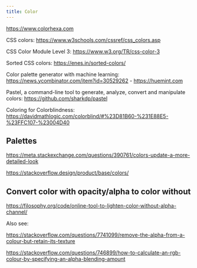 ```yaml
---
title: Color
---
```


https://www.colorhexa.com

CSS colors: https://www.w3schools.com/cssref/css_colors.asp

CSS Color Module Level 3: https://www.w3.org/TR/css-color-3

Sorted CSS colors: https://enes.in/sorted-colors/

Color palette generator with machine learning: https://news.ycombinator.com/item?id=30529262 - https://huemint.com

Pastel, a command-line tool to generate, analyze, convert and manipulate colors: https://github.com/sharkdp/pastel

Coloring for Colorblindness: https://davidmathlogic.com/colorblind/#%23D81B60-%231E88E5-%23FFC107-%23004D40

## Palettes

https://meta.stackexchange.com/questions/390761/colors-update-a-more-detailed-look

https://stackoverflow.design/product/base/colors/

## Convert color with opacity/alpha to color without

https://filosophy.org/code/online-tool-to-lighten-color-without-alpha-channel/

Also see:

https://stackoverflow.com/questions/7741099/remove-the-alpha-from-a-colour-but-retain-its-texture

https://stackoverflow.com/questions/746899/how-to-calculate-an-rgb-colour-by-specifying-an-alpha-blending-amount

